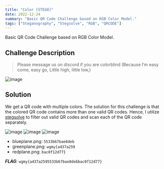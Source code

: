 ```yaml
---
title: "Color [STEGO]"
date: 2022-12-24
summary: "Basic QR Code Challenge based on RGB Color Model."
tags: ["Steganography", "Stegsolve", "RGB", "QRCODE"]
---
```

Basic QR Code Challenge based on RGB Color Model.

## Challenge Description
> Please message us on discord if you are colorblind (Because I’m easy come, easy go, Little high, little low,)

![image](https://user-images.githubusercontent.com/107750005/214093815-692ac6af-2f7a-468b-9e9c-c222e6b5e1ec.png)

## Solution
We get a QR code with multiple colors. The solution for this challenge is that the colored QR code contains more than one valid QR codes.
Hence, I utilize [stegsolve](https://github.com/zardus/ctf-tools/blob/master/stegsolve/install) to filter out valid QR codes and scan each of the QR code separately.

![image](https://user-images.githubusercontent.com/107750005/214091712-ad3e9bbd-7ebd-4d77-9f0e-227f6d1ca0fa.png)
![image](https://user-images.githubusercontent.com/107750005/214092220-f9f166f5-34f1-4a6c-aad7-ba117e486fb0.png)
![image](https://user-images.githubusercontent.com/107750005/214093530-7fbda061-33e5-47f1-a80e-514c2e82333c.png)

- blueplane.png: `5533b67bae8deb`
- greenplane.png: `wgmy{a437a259`
- redplane.png: `bac0f12d77}`

***FLAG***: `wgmy{a437a2595533b67bae8debbac0f12d77}`
